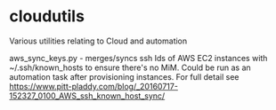 # cloudutils
Various utilities relating to Cloud and automation

aws_sync_keys.py - merges/syncs ssh Ids of AWS EC2 instances with ~/.ssh/known_hosts to ensure there's no MiM. Could be run as an automation task after provisioning instances.
For full detail see https://www.pitt-pladdy.com/blog/_20160717-152327_0100_AWS_ssh_known_host_sync/


